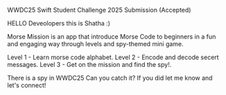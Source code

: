 WWDC25 Swift Student Challenge 2025 Submission (Accepted)

HELLO Deveolopers this is Shatha :) 

Morse Mission is an app that introduce Morse Code to beginners in a fun and engaging way through levels and spy-themed mini game.

Level 1 - Learn morse code alphabet.
Level 2 - Encode and decode secert messages. 
Level 3 - Get on the mission and find the spy!.

There is a spy in WWDC25 Can you catch it? 
If you did let me know and let's connect! 

 
